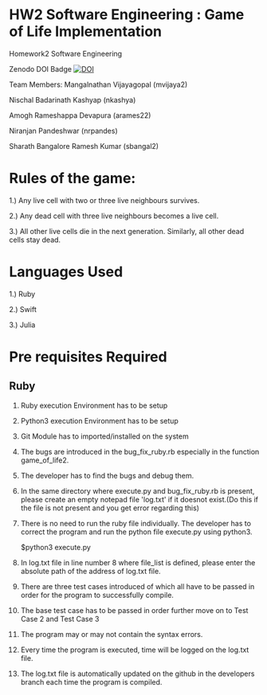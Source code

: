 # HW2 Software Engineering : Game of Life Implementation
Homework2 Software Engineering

Zenodo DOI Badge
[![DOI](https://zenodo.org/badge/289782467.svg)](https://zenodo.org/badge/latestdoi/289782467)

Team Members:
Mangalnathan Vijayagopal (mvijaya2)

Nischal Badarinath Kashyap (nkashya)

Amogh Rameshappa Devapura (arames22)

Niranjan Pandeshwar (nrpandes)

Sharath Bangalore Ramesh Kumar (sbangal2)

# Rules of the game:

1.) Any live cell with two or three live neighbours survives.

2.) Any dead cell with three live neighbours becomes a live cell.

3.) All other live cells die in the next generation. Similarly, all other dead cells stay dead.


# Languages Used

1.) Ruby


2.) Swift


3.) Julia

# Pre requisites Required 

## Ruby
1) Ruby execution Environment has to be setup
2) Python3 execution Environment has to be setup
3) Git Module has to imported/installed on the system

4) The bugs are introduced in the bug_fix_ruby.rb especially in the function game_of_life2.


5) The developer has to find the bugs and debug them.
6) In the same directory where execute.py and bug_fix_ruby.rb is present, please create an empty notepad file 'log.txt' if it doesnot exist.(Do this if the file is not present and you get error regarding this)
7) There is no need to run the ruby file individually. The developer has to correct the program and run the python file execute.py using python3.
   
   
   $python3 execute.py
8) In log.txt file in line number 8 where file_list is defined, please enter the absolute path of the address of log.txt file.
9) There are three test cases introduced of which all have to be passed in order for the program to successfully compile.
10) The base test case has to be passed in order further move on to Test Case 2 and Test Case 3
11) The program may or may not contain the syntax errors.
12) Every time the program is executed, time will be logged on the log.txt file.
13) The log.txt file is automatically updated on the github in the developers branch each time the program is compiled.
